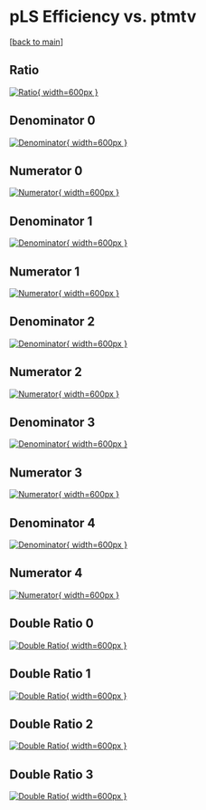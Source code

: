 # pLS Efficiency vs. ptmtv

[[back to main](./)]



## Ratio

[![Ratio](../mtv/var/pLS_xtr_0_1_eff_ptmtv.png){ width=600px }](../mtv/var/pLS_xtr_0_1_eff_ptmtv.pdf)

## Denominator 0

[![Denominator](../mtv/den/pLS_xtr_0_1_eff_ptmtv_den0.png){ width=600px }](../mtv/den/pLS_xtr_0_1_eff_ptmtv_den0.pdf)

## Numerator 0

[![Numerator](../mtv/num/pLS_xtr_0_1_eff_ptmtv_num0.png){ width=600px }](../mtv/num/pLS_xtr_0_1_eff_ptmtv_num0.pdf)

## Denominator 1

[![Denominator](../mtv/den/pLS_xtr_0_1_eff_ptmtv_den1.png){ width=600px }](../mtv/den/pLS_xtr_0_1_eff_ptmtv_den1.pdf)

## Numerator 1

[![Numerator](../mtv/num/pLS_xtr_0_1_eff_ptmtv_num1.png){ width=600px }](../mtv/num/pLS_xtr_0_1_eff_ptmtv_num1.pdf)

## Denominator 2

[![Denominator](../mtv/den/pLS_xtr_0_1_eff_ptmtv_den2.png){ width=600px }](../mtv/den/pLS_xtr_0_1_eff_ptmtv_den2.pdf)

## Numerator 2

[![Numerator](../mtv/num/pLS_xtr_0_1_eff_ptmtv_num2.png){ width=600px }](../mtv/num/pLS_xtr_0_1_eff_ptmtv_num2.pdf)

## Denominator 3

[![Denominator](../mtv/den/pLS_xtr_0_1_eff_ptmtv_den3.png){ width=600px }](../mtv/den/pLS_xtr_0_1_eff_ptmtv_den3.pdf)

## Numerator 3

[![Numerator](../mtv/num/pLS_xtr_0_1_eff_ptmtv_num3.png){ width=600px }](../mtv/num/pLS_xtr_0_1_eff_ptmtv_num3.pdf)

## Denominator 4

[![Denominator](../mtv/den/pLS_xtr_0_1_eff_ptmtv_den4.png){ width=600px }](../mtv/den/pLS_xtr_0_1_eff_ptmtv_den4.pdf)

## Numerator 4

[![Numerator](../mtv/num/pLS_xtr_0_1_eff_ptmtv_num4.png){ width=600px }](../mtv/num/pLS_xtr_0_1_eff_ptmtv_num4.pdf)

## Double Ratio 0

[![Double Ratio](../mtv/ratio/pLS_xtr_0_1_eff_ptmtv_ratio0.png){ width=600px }](../mtv/ratio/pLS_xtr_0_1_eff_ptmtv_ratio0.pdf)

## Double Ratio 1

[![Double Ratio](../mtv/ratio/pLS_xtr_0_1_eff_ptmtv_ratio1.png){ width=600px }](../mtv/ratio/pLS_xtr_0_1_eff_ptmtv_ratio1.pdf)

## Double Ratio 2

[![Double Ratio](../mtv/ratio/pLS_xtr_0_1_eff_ptmtv_ratio2.png){ width=600px }](../mtv/ratio/pLS_xtr_0_1_eff_ptmtv_ratio2.pdf)

## Double Ratio 3

[![Double Ratio](../mtv/ratio/pLS_xtr_0_1_eff_ptmtv_ratio3.png){ width=600px }](../mtv/ratio/pLS_xtr_0_1_eff_ptmtv_ratio3.pdf)

